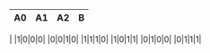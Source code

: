 |A0|A1|A2|B|
| --- | --- | --- | --- |
|
|1|0|0|0|
|0|0|1|0|
|1|1|1|0|
|1|0|1|1|
|0|1|0|0|
|0|1|1|1|